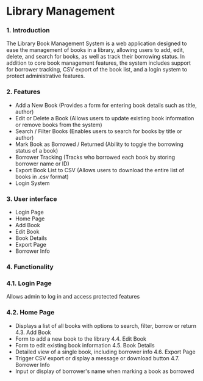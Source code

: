 # Library Management 

### 1. Introduction

The Library Book Management System is a web application designed to ease the management of books in a library, allowing users to add, edit, delete, and search for books, as well as track their borrowing status.
In addition to core book management features, the system includes support for borrower tracking, CSV export of the book list, and a login system to protect administrative features. 

### 2. Features

- Add a New Book (Provides a form for entering book details such as title, author)
- Edit or Delete a Book (Allows users to update existing book information or remove books from the system)
- Search / Filter Books (Enables users to search for books by title or author)
- Mark Book as Borrowed / Returned (Ability to toggle the borrowing status of a book)
- Borrower Tracking (Tracks who borrowed each book by storing borrower name or ID)
- Export Book List to CSV (Allows users to download the entire list of books in .csv format)
- Login System
  

### 3. User interface

- Login Page	
- Home Page	
- Add Book	
- Edit Book	
- Book Details	
- Export Page	
- Borrower Info

### 4. Functionality

### 4.1. Login Page	
 Allows admin to log in and access protected features
 ### 4.2. Home Page
- Displays a list of all books with options to search, filter, borrow or return
 4.3. Add Book
- Form to add a new book to the library
 4.4. Edit Book
- Form to edit existing book information
 4.5. Book Details
- Detailed view of a single book, including borrower info
 4.6. Export Page
- Trigger CSV export or display a message or download button
 4.7. Borrower Info
- Input or display of borrower's name when marking a book as borrowed


